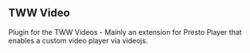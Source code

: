 ## TWW Video

Plugin for the TWW Videos - Mainly an extension for Presto Player that enables a custom video player via videojs.
